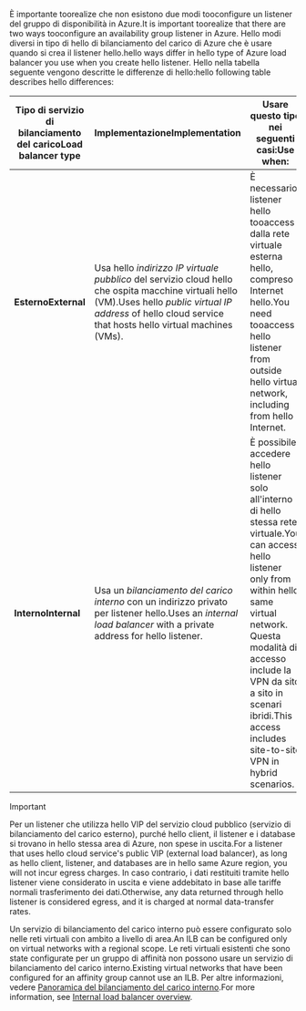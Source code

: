 <span data-ttu-id="5188f-101">È importante toorealize che non esistono due modi tooconfigure un listener del gruppo di disponibilità in Azure.</span><span class="sxs-lookup"><span data-stu-id="5188f-101">It is important toorealize that there are two ways tooconfigure an availability group listener in Azure.</span></span> <span data-ttu-id="5188f-102">Hello modi diversi in tipo di hello di bilanciamento del carico di Azure che è usare quando si crea il listener hello.</span><span class="sxs-lookup"><span data-stu-id="5188f-102">hello ways differ in hello type of Azure load balancer you use when you create hello listener.</span></span> <span data-ttu-id="5188f-103">Hello nella tabella seguente vengono descritte le differenze di hello:</span><span class="sxs-lookup"><span data-stu-id="5188f-103">hello following table describes hello differences:</span></span>

| <span data-ttu-id="5188f-104">Tipo di servizio di bilanciamento del carico</span><span class="sxs-lookup"><span data-stu-id="5188f-104">Load balancer type</span></span> | <span data-ttu-id="5188f-105">Implementazione</span><span class="sxs-lookup"><span data-stu-id="5188f-105">Implementation</span></span> | <span data-ttu-id="5188f-106">Usare questo tipo nei seguenti casi:</span><span class="sxs-lookup"><span data-stu-id="5188f-106">Use when:</span></span> |
| --- | --- | --- |
| <span data-ttu-id="5188f-107">**Esterno**</span><span class="sxs-lookup"><span data-stu-id="5188f-107">**External**</span></span> |<span data-ttu-id="5188f-108">Usa hello *indirizzo IP virtuale pubblico* del servizio cloud hello che ospita macchine virtuali hello (VM).</span><span class="sxs-lookup"><span data-stu-id="5188f-108">Uses hello *public virtual IP address* of hello cloud service that hosts hello virtual machines (VMs).</span></span> |<span data-ttu-id="5188f-109">È necessario listener hello tooaccess dalla rete virtuale esterna hello, compreso Internet hello.</span><span class="sxs-lookup"><span data-stu-id="5188f-109">You need tooaccess hello listener from outside hello virtual network, including from hello Internet.</span></span> |
| <span data-ttu-id="5188f-110">**Interno**</span><span class="sxs-lookup"><span data-stu-id="5188f-110">**Internal**</span></span> |<span data-ttu-id="5188f-111">Usa un *bilanciamento del carico interno* con un indirizzo privato per listener hello.</span><span class="sxs-lookup"><span data-stu-id="5188f-111">Uses an *internal load balancer* with a private address for hello listener.</span></span> |<span data-ttu-id="5188f-112">È possibile accedere hello listener solo all'interno di hello stessa rete virtuale.</span><span class="sxs-lookup"><span data-stu-id="5188f-112">You can access hello listener only from within hello same virtual network.</span></span> <span data-ttu-id="5188f-113">Questa modalità di accesso include la VPN da sito a sito in scenari ibridi.</span><span class="sxs-lookup"><span data-stu-id="5188f-113">This access includes site-to-site VPN in hybrid scenarios.</span></span> |

> [!IMPORTANT]
> <span data-ttu-id="5188f-114">Per un listener che utilizza hello VIP del servizio cloud pubblico (servizio di bilanciamento del carico esterno), purché hello client, il listener e i database si trovano in hello stessa area di Azure, non spese in uscita.</span><span class="sxs-lookup"><span data-stu-id="5188f-114">For a listener that uses hello cloud service's public VIP (external load balancer), as long as hello client, listener, and databases are in hello same Azure region, you will not incur egress charges.</span></span> <span data-ttu-id="5188f-115">In caso contrario, i dati restituiti tramite hello listener viene considerato in uscita e viene addebitato in base alle tariffe normali trasferimento dei dati.</span><span class="sxs-lookup"><span data-stu-id="5188f-115">Otherwise, any data returned through hello listener is considered egress, and it is charged at normal data-transfer rates.</span></span> 
> 
> 

<span data-ttu-id="5188f-116">Un servizio di bilanciamento del carico interno può essere configurato solo nelle reti virtuali con ambito a livello di area.</span><span class="sxs-lookup"><span data-stu-id="5188f-116">An ILB can be configured only on virtual networks with a regional scope.</span></span> <span data-ttu-id="5188f-117">Le reti virtuali esistenti che sono state configurate per un gruppo di affinità non possono usare un servizio di bilanciamento del carico interno.</span><span class="sxs-lookup"><span data-stu-id="5188f-117">Existing virtual networks that have been configured for an affinity group cannot use an ILB.</span></span> <span data-ttu-id="5188f-118">Per altre informazioni, vedere [Panoramica del bilanciamento del carico interno](../articles/load-balancer/load-balancer-internal-overview.md).</span><span class="sxs-lookup"><span data-stu-id="5188f-118">For more information, see [Internal load balancer overview](../articles/load-balancer/load-balancer-internal-overview.md).</span></span>

